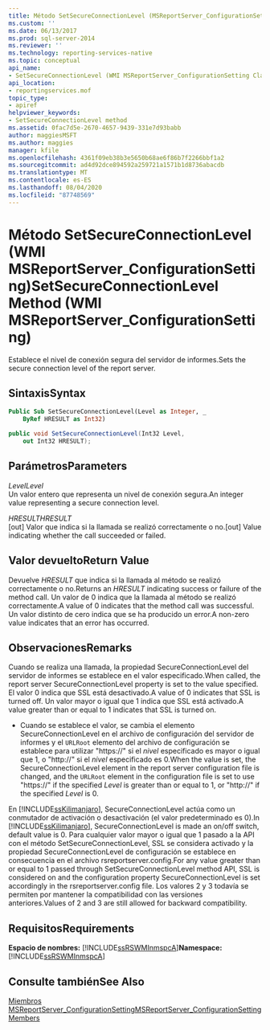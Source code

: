 ```yaml
---
title: Método SetSecureConnectionLevel (MSReportServer_ConfigurationSetting de WMI) | Microsoft Docs
ms.custom: ''
ms.date: 06/13/2017
ms.prod: sql-server-2014
ms.reviewer: ''
ms.technology: reporting-services-native
ms.topic: conceptual
api_name:
- SetSecureConnectionLevel (WMI MSReportServer_ConfigurationSetting Class)
api_location:
- reportingservices.mof
topic_type:
- apiref
helpviewer_keywords:
- SetSecureConnectionLevel method
ms.assetid: 0fac7d5e-2670-4657-9439-331e7d93babb
author: maggiesMSFT
ms.author: maggies
manager: kfile
ms.openlocfilehash: 4361f09eb38b3e5650b68ae6f86b7f2266bbf1a2
ms.sourcegitcommit: ad4d92dce894592a259721a1571b1d8736abacdb
ms.translationtype: MT
ms.contentlocale: es-ES
ms.lasthandoff: 08/04/2020
ms.locfileid: "87748569"
---
```

# <a name="setsecureconnectionlevel-method-wmi-msreportserver_configurationsetting"></a><span data-ttu-id="5948d-102">Método SetSecureConnectionLevel (WMI MSReportServer_ConfigurationSetting)</span><span class="sxs-lookup"><span data-stu-id="5948d-102">SetSecureConnectionLevel Method (WMI MSReportServer_ConfigurationSetting)</span></span>
  <span data-ttu-id="5948d-103">Establece el nivel de conexión segura del servidor de informes.</span><span class="sxs-lookup"><span data-stu-id="5948d-103">Sets the secure connection level of the report server.</span></span>  
  
## <a name="syntax"></a><span data-ttu-id="5948d-104">Sintaxis</span><span class="sxs-lookup"><span data-stu-id="5948d-104">Syntax</span></span>  
  
```vb  
Public Sub SetSecureConnectionLevel(Level as Integer, _  
    ByRef HRESULT as Int32)  
```  
  
```csharp  
public void SetSecureConnectionLevel(Int32 Level,   
    out Int32 HRESULT);  
```  
  
## <a name="parameters"></a><span data-ttu-id="5948d-105">Parámetros</span><span class="sxs-lookup"><span data-stu-id="5948d-105">Parameters</span></span>  
 <span data-ttu-id="5948d-106">*Level*</span><span class="sxs-lookup"><span data-stu-id="5948d-106">*Level*</span></span>  
 <span data-ttu-id="5948d-107">Un valor entero que representa un nivel de conexión segura.</span><span class="sxs-lookup"><span data-stu-id="5948d-107">An integer value representing a secure connection level.</span></span>  
  
 <span data-ttu-id="5948d-108">*HRESULT*</span><span class="sxs-lookup"><span data-stu-id="5948d-108">*HRESULT*</span></span>  
 <span data-ttu-id="5948d-109">[out] Valor que indica si la llamada se realizó correctamente o no.</span><span class="sxs-lookup"><span data-stu-id="5948d-109">[out] Value indicating whether the call succeeded or failed.</span></span>  
  
## <a name="return-value"></a><span data-ttu-id="5948d-110">Valor devuelto</span><span class="sxs-lookup"><span data-stu-id="5948d-110">Return Value</span></span>  
 <span data-ttu-id="5948d-111">Devuelve *HRESULT* que indica si la llamada al método se realizó correctamente o no.</span><span class="sxs-lookup"><span data-stu-id="5948d-111">Returns an *HRESULT* indicating success or failure of the method call.</span></span> <span data-ttu-id="5948d-112">Un valor de 0 indica que la llamada al método se realizó correctamente.</span><span class="sxs-lookup"><span data-stu-id="5948d-112">A value of 0 indicates that the method call was successful.</span></span> <span data-ttu-id="5948d-113">Un valor distinto de cero indica que se ha producido un error.</span><span class="sxs-lookup"><span data-stu-id="5948d-113">A non-zero value indicates that an error has occurred.</span></span>  
  
## <a name="remarks"></a><span data-ttu-id="5948d-114">Observaciones</span><span class="sxs-lookup"><span data-stu-id="5948d-114">Remarks</span></span>  
 <span data-ttu-id="5948d-115">Cuando se realiza una llamada, la propiedad SecureConnectionLevel del servidor de informes se establece en el valor especificado.</span><span class="sxs-lookup"><span data-stu-id="5948d-115">When called, the report server SecureConnectionLevel property is set to the value specified.</span></span> <span data-ttu-id="5948d-116">El valor 0 indica que SSL está desactivado.</span><span class="sxs-lookup"><span data-stu-id="5948d-116">A value of 0 indicates that SSL is turned off.</span></span> <span data-ttu-id="5948d-117">Un valor mayor o igual que 1 indica que SSL está activado.</span><span class="sxs-lookup"><span data-stu-id="5948d-117">A value greater than or equal to 1 indicates that SSL is turned on.</span></span>  
  
-   <span data-ttu-id="5948d-118">Cuando se establece el valor, se cambia el elemento SecureConnectionLevel en el archivo de configuración del servidor de informes y el `URLRoot` elemento del archivo de configuración se establece para utilizar "https://" si el *nivel* especificado es mayor o igual que 1, o "http://" si el *nivel* especificado es 0.</span><span class="sxs-lookup"><span data-stu-id="5948d-118">When the value is set, the SecureConnectionLevel element in the report server configuration file is changed, and the `URLRoot` element in the configuration file is set to use "https://" if the specified *Level* is greater than or equal to 1, or "http://" if the specified *Level* is 0.</span></span>  
  
 <span data-ttu-id="5948d-119">En [!INCLUDE[ssKilimanjaro](../../includes/sskilimanjaro-md.md)], SecureConnectionLevel actúa como un conmutador de activación o desactivación (el valor predeterminado es 0).</span><span class="sxs-lookup"><span data-stu-id="5948d-119">In [!INCLUDE[ssKilimanjaro](../../includes/sskilimanjaro-md.md)], SecureConnectionLevel is made an on/off switch, default value is 0.</span></span> <span data-ttu-id="5948d-120">Para cualquier valor mayor o igual que 1 pasado a la API con el método SetSecureConnectionLevel, SSL se considera activado y la propiedad SecureConnectionLevel de configuración se establece en consecuencia en el archivo rsreportserver.config.</span><span class="sxs-lookup"><span data-stu-id="5948d-120">For any value greater than or equal to 1 passed through SetSecureConnectionLevel method API, SSL is considered on and the configuration property SecureConnectionLevel is set accordingly in the rsreportserver.config file.</span></span> <span data-ttu-id="5948d-121">Los valores 2 y 3 todavía se permiten por mantener la compatibilidad con las versiones anteriores.</span><span class="sxs-lookup"><span data-stu-id="5948d-121">Values of 2 and 3 are still allowed for backward compatibility.</span></span>  
  
## <a name="requirements"></a><span data-ttu-id="5948d-122">Requisitos</span><span class="sxs-lookup"><span data-stu-id="5948d-122">Requirements</span></span>  
 <span data-ttu-id="5948d-123">**Espacio de nombres:** [!INCLUDE[ssRSWMInmspcA](../../includes/ssrswminmspca-md.md)]</span><span class="sxs-lookup"><span data-stu-id="5948d-123">**Namespace:** [!INCLUDE[ssRSWMInmspcA](../../includes/ssrswminmspca-md.md)]</span></span>  
  
## <a name="see-also"></a><span data-ttu-id="5948d-124">Consulte también</span><span class="sxs-lookup"><span data-stu-id="5948d-124">See Also</span></span>  
 [<span data-ttu-id="5948d-125">Miembros MSReportServer_ConfigurationSetting</span><span class="sxs-lookup"><span data-stu-id="5948d-125">MSReportServer_ConfigurationSetting Members</span></span>](msreportserver-configurationsetting-members.md)  
  
  
